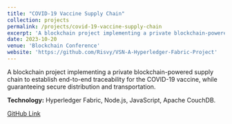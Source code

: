```yaml
---
title: "COVID-19 Vaccine Supply Chain"
collection: projects
permalink: /projects/covid-19-vaccine-supply-chain
excerpt: 'A blockchain project implementing a private blockchain-powered supply chain to establish end-to-end traceability for the COVID-19 vaccine, while guaranteeing secure distribution and transportation.'
date: 2023-10-20
venue: 'Blockchain Conference'
website: 'https://github.com/Risvy/VSN-A-Hyperledger-Fabric-Project'
---
```


A blockchain project implementing a private blockchain-powered supply chain to establish end-to-end traceability for the COVID-19 vaccine, while guaranteeing secure distribution and transportation.

**Technology:** Hyperledger Fabric, Node.js, JavaScript, Apache CouchDB.

[GitHub Link](https://github.com/Risvy/VSN-A-Hyperledger-Fabric-Project)
